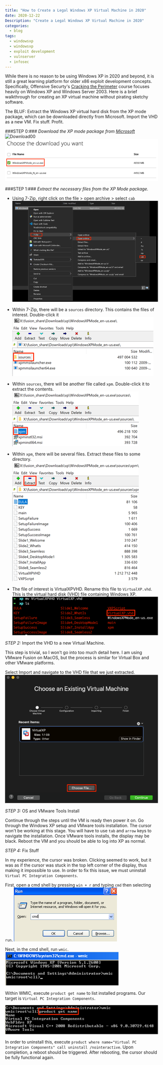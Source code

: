 ```yaml
---
title: "How to Create a Legal Windows XP Virtual Machine in 2020"
date: 2020-12-22
Description: "Create a Legal Windows XP Virtual Machine in 2020"
categories:
  - blog
tags:
  - windowsxp
  - windowsxp
  - exploit development
  - vulnserver
  - infosec
---
```


While there is no reason to be using Windows XP in 2020 and beyond, it is still a great learning platform for older x86 exploit development concepts. Specifically, Offensive Securty's [Cracking the Perimeter][ctp] course focuses heavily on Windows XP and Windows Server 2003. Here is a brief walkthrough for creating an XP virtual machine without pirating sketchy software.

The BLUF: Extract the Windows XP virtual hard disk from the XP mode package, which can be downloaded directly from Microsoft. Import the VHD as a new VM. Fix stuff. Profit.


###STEP 0:### _Download the XP mode package from [Microsoft][xp-mode-download]_
![Download00](https://github.com/subat0mik/personal_site/raw/master/_posts/images/2020-12-2_00_download_00.png)
![Download01](https://github.com/subat0mik/personal_site/raw/master/_posts/images/2020-12-22_00_download_01.png)


###STEP 1:### _Extract the necessary files from the XP Mode package._

+ Using 7-Zip, right click on the file > open archive > select `cab`
![Extract00](https://github.com/subat0mik/personal_site/raw/master/_posts/images/2020-12-22_02_extract_files.png)

+ Within 7-Zip, there will be a `sources` directory. This contains the files of interest. Double-click it
![Extract01](https://github.com/subat0mik/personal_site/raw/master/_posts/images/2020-12-22_03_extract_files.png)

+ Within `sources`, there will be another file called `xpm`. Double-click it to extract the contents.
![Extract02](https://github.com/subat0mik/personal_site/raw/master/_posts/images/2020-12-22_04_extract_files.png)

+ Within `xpm`, there will be several files. Extract these files to some directory.
![Extract03](https://github.com/subat0mik/personal_site/raw/master/_posts/images/2020-12-22_05_extract_files.png)

+ The file of interest is VirtualXPVHD. Rename this file to `VirtualXP.vhd`. This is the virtual hard disk (VHD) file containing Windows XP.
![Extract04](https://github.com/subat0mik/personal_site/raw/master/_posts/images/2020-12-22_06_extract_files.png)

*STEP 2:* Import the VHD to a new Virtual Machine.

This step is trivial, so I won't go into too much detail here. I am using VMware Fusion on MacOS, but the process is similar for Virtual Box and other VMware platforms.

Select Import and navigate to the VHD file that we just extracted.
![Import00](https://github.com/subat0mik/personal_site/raw/master/_posts/images/2020-12-22_07_import.png)

*STEP 3:* OS and VMware Tools Install

Continue through the steps until the VM is ready then power it on. Go through the Windows XP setup and VMware tools installation. The cursor won't be working at this stage. You will have to use `tab` and `arrow` keys to navigate the installation. Once VMware tools installs, the display may be black. Reboot the VM and you should be able to log into XP as normal.

*STEP 4:* Fix Stuff

In my experience, the cursor was broken. Clicking seemed to work, but it was as if the cursor was stuck in the top left corner of the display, thus making it impossible to use. In order to fix this issue, we must uninstall `Virtual PC Integration Components`.

First, open a cmd shell by pressing `win + r` and typing `cmd` then selecting `run`.
![run00](https://github.com/subat0mik/personal_site/raw/master/_posts/images/2020-12-22_08_run_cmd.png)

Next, in the cmd shell, run `wmic`.
![wmic00](https://github.com/subat0mik/personal_site/raw/master/_posts/images/2020-12-22_09_wmic.png)

Within WMIC, execute `product get name` to list installed programs. Our target is `Virtual PC Integration Components`.

![wmic01](https://github.com/subat0mik/personal_site/raw/master/_posts/images/2020-12-22_10_wmic_list.png)

In order to uninstall this, execute `product where name="Virtual PC Integration Components" call uninstall /nointeractive`. Upon completion, a reboot should be triggered. After rebooting, the cursor should be fully functional again.



[ctp]: https://web.archive.org/web/20200805102103/https://www.offensive-security.com/ctp-osce/
[xp-mode-download]: https://www.microsoft.com/en-us/download/details.aspx?id=8002
